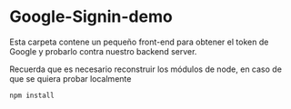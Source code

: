# Google-Signin-demo

Esta carpeta contene un pequeño front-end para
obtener el token de Google y probarlo contra nuestro
backend server.

Recuerda que es necesario reconstruir los módulos de
node, en caso de que se quiera probar localmente

 ```
 npm install
 ```